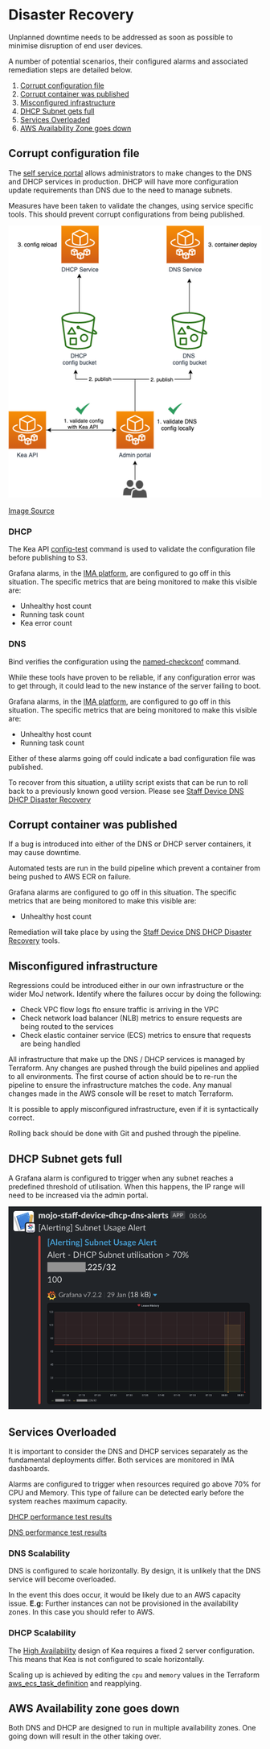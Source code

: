 # Disaster Recovery

Unplanned downtime needs to be addressed as soon as possible to minimise disruption of end user devices.

A number of potential scenarios, their configured alarms and associated remediation steps are detailed below.

1. [Corrupt configuration file](#corrupt-configuration-file)
1. [Corrupt container was published](#corrupt-container-was-published)
1. [Misconfigured infrastructure](#misconfigured-infrastructure)
1. [DHCP Subnet gets full](#dhcp-subnet-gets-full)
1. [Services Overloaded](#services-overloaded)
1. [AWS Availability Zone goes down](#aws-availability-zone-goes-down)

## Corrupt configuration file

The [self service portal](https://github.com/ministryofjustice/staff-device-dns-dhcp-admin) allows administrators to make changes to the DNS and DHCP services in production. DHCP will have more configuration update requirements than DNS due to the need to manage subnets.

Measures have been taken to validate the changes, using service specific tools.
This should prevent corrupt configurations from being published.

![architecture](./images/config-validation.png)

[Image Source](./diagrams/config-validation.drawio)

### DHCP

The Kea API [config-test](https://kea.readthedocs.io/en/kea-1.8.2/api.html?#config-test) command is used to validate the configuration file before publishing to S3.

Grafana alarms, in the [IMA platform](https://github.com/ministryofjustice/staff-infrastructure-monitoring-config), are configured to go off in this situation.
The specific metrics that are being monitored to make this visible are:

- Unhealthy host count
- Running task count
- Kea error count

### DNS

Bind verifies the configuration using the [named-checkconf](https://bind9.readthedocs.io/en/v9_16_8/configuration.html) command.

While these tools have proven to be reliable, if any configuration error was to get through, it could lead to the new instance of the server failing to boot.

Grafana alarms, in the [IMA platform](https://github.com/ministryofjustice/staff-infrastructure-monitoring-config), are configured to go off in this situation.
The specific metrics that are being monitored to make this visible are:

- Unhealthy host count
- Running task count

Either of these alarms going off could indicate a bad configuration file was published.

To recover from this situation, a utility script exists that can be run to roll back to a previously known good version. Please see [Staff Device DNS DHCP Disaster Recovery](https://github.com/ministryofjustice/staff-device-dns-dhcp-disaster-recovery)

## Corrupt container was published

If a bug is introduced into either of the DNS or DHCP server containers, it may cause downtime.

Automated tests are run in the build pipeline which prevent a container from being pushed to AWS ECR on failure.

Grafana alarms are configured to go off in this situation.
The specific metrics that are being monitored to make this visible are:

- Unhealthy host count

Remediation will take place by using the [Staff Device DNS DHCP Disaster Recovery](https://github.com/ministryofjustice/staff-device-dns-dhcp-disaster-recovery) tools.

## Misconfigured infrastructure

Regressions could be introduced either in our own infrastructure or the wider MoJ network. Identify where the failures occur by doing the following:

* Check VPC flow logs fto ensure traffic is arriving in the VPC
* Check network load balancer (NLB) metrics to ensure requests are being routed to the services
* Check elastic container service (ECS) metrics to ensure that requests are being handled

All infrastructure that make up the DNS / DHCP services is managed by Terraform. Any changes are pushed through the build pipelines and applied to all environments. The first course of action should be to re-run the pipeline to ensure the infrastructure matches the code. Any manual changes made in the AWS console will be reset to match Terraform.

It is possible to apply misconfigured infrastructure, even if it is syntactically correct.

Rolling back should be done with Git and pushed through the pipeline.

## DHCP Subnet gets full

A Grafana alarm is configured to trigger when any subnet reaches a predefined threshold of utilisation.  When this happens, the IP range will need to be increased via the admin portal.

![Subnet usage alerts in Slack](./images/subnet-usage-alert.png)

## Services Overloaded

It is important to consider the DNS and DHCP services separately as the fundamental deployments differ. Both services are monitored in IMA dashboards.

Alarms are configured to trigger when resources required go above 70% for CPU and Memory. This type of failure can be detected early before the system reaches maximum capacity.

[DHCP performance test results](https://github.com/ministryofjustice/staff-device-dhcp-server/blob/main/documentation/performance-metrics.md)

[DNS performance test results](https://github.com/ministryofjustice/staff-device-dns-server/blob/main/documentation/performance_benchmarks.md)

### DNS Scalability

DNS is configured to scale horizontally. By design, it is unlikely that the DNS service will become overloaded.

In the event this does occur, it would be likely due to an AWS capacity issue. **E.g:** Further instances can not be provisioned in the availability zones. In this case you should refer to AWS.

### DHCP Scalability

The [High Availability](https://github.com/ministryofjustice/staff-device-dhcp-server#isc-kea-high-availability) design of Kea requires a fixed 2 server configuration. This means that Kea is not configured to scale horizontally.

Scaling up is achieved by editing the `cpu` and `memory` values in the Terraform [aws_ecs_task_definition](/modules/dhcp/ecs_task_definition.tf) and reapplying.

## AWS Availability zone goes down

Both DNS and DHCP are designed to run in multiple availability zones. One going down will result in the other taking over.
